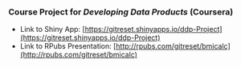 ### Course Project for *Developing Data Products* (Coursera)

- Link to Shiny App: [https://gitreset.shinyapps.io/ddp-Project](https://gitreset.shinyapps.io/ddp-Project)
- Link to RPubs Presentation: [http://rpubs.com/gitreset/bmicalc](http://rpubs.com/gitreset/bmicalc)
